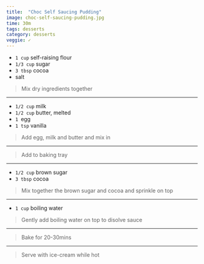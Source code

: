 ```yaml
---
title:  "Choc Self Saucing Pudding"
image: choc-self-saucing-pudding.jpg
time: 30m
tags: desserts
category: desserts
veggie: ✓
---
```


* `1 cup` self-raising flour
* `1/3 cup` sugar
* `3 tbsp` cocoa
* salt

> Mix dry ingredients together

---

* `1/2 cup` milk
* `1/2 cup` butter, melted
* `1 `egg
* `1 tsp` vanilla

> Add egg, milk and butter and mix in

---

> Add to baking tray

---

* `1/2 cup` brown sugar
* `3 tbsp` cocoa
  
> Mix together the brown sugar and cocoa and sprinkle on top

---

* `1 cup` boiling water
  
> Gently add boiling water on top to disolve sauce

---

> Bake for 20-30mins

---

> Serve with ice-cream while hot

